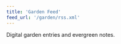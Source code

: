 ```yaml
---
title: 'Garden Feed'
feed_url: '/garden/rss.xml'
---
```


Digital garden entries and evergreen notes.
